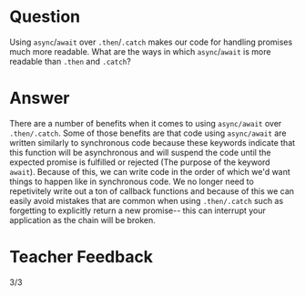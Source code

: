 # Question
Using `async`/`await` over `.then`/`.catch` makes our code for handling promises much more readable. What are the ways in which `async`/`await` is more readable than `.then` and `.catch`?

# Answer
There are a number of benefits when it comes to using `async/await` over `.then/.catch`. Some of those benefits are that code using `async/await` are written similarly to synchronous code because these keywords indicate that this function will be asynchronous and will suspend the code until the expected promise is fulfilled or rejected (The purpose of the keyword `await`). Because of this, we can write code in the order of which we'd want things to happen like in synchronous code. We no longer need to repetivitely write out a ton of callback functions and because of this we can easily avoid mistakes that are common when using `.then/.catch` such as forgetting to explicitly return a new promise-- this can interrupt your application as the chain will be broken.


# Teacher Feedback
3/3
